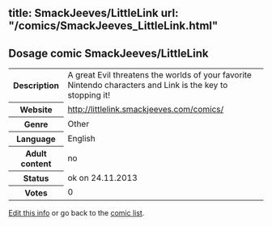 title: SmackJeeves/LittleLink
url: "/comics/SmackJeeves_LittleLink.html"
---
Dosage comic SmackJeeves/LittleLink
-----------------------------------------

<p id="msg"></p>
<script type="text/javascript">
if (window.location.search === '?edit_info_mail=sent_ok') {
  var elem = document.getElementById("msg");
  elem.innerHTML = 'Edited information sucessfully sent for review, which is usually done daily. Thanks!';
  elem.className = 'ok';
}
</script>
<table class="comicinfo">
<tr>
<th>Description</th><td>A great Evil threatens the worlds of your favorite Nintendo characters and Link is the key to stopping it!</td>
</tr>
<tr>
<th>Website</th><td><a href="http://littlelink.smackjeeves.com/comics/">http://littlelink.smackjeeves.com/comics/</a></td>
</tr>
<tr>
<th>Genre</th><td>Other</td>
</tr>
<tr>
<th>Language</th><td>English</td>
</tr>
<tr>
<th>Adult content</th><td>no</td>
</tr>
<tr>
<th>Status</th><td>ok on 24.11.2013</td>
</tr>
<tr>
<th>Votes</th><td>0</td>
</tr>
</table>

[Edit this info](SmackJeeves_LittleLink_edit.html) or go back to the [comic list](../comic-index.html).

